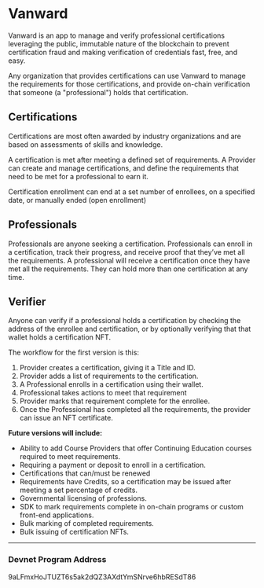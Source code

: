 # Vanward

Vanward is an app to manage and verify professional certifications leveraging the public, immutable nature of the blockchain to prevent certification fraud and making verification of credentials fast, free, and easy.

Any organization that provides certifications can use Vanward to manage the requirements for those certifications, and provide on-chain verification that someone (a "professional") holds that certification.

## Certifications

Certifications are most often awarded by industry organizations and are based on assessments of skills and knowledge.

A certification is met after meeting a defined set of requirements. A Provider can create and manage certifications, and define the requirements that need to be met for a professional to earn it.

Certification enrollment can end at a set number of enrollees, on a specified date, or manually ended (open enrollment)

## Professionals

Professionals are anyone seeking a certification. Professionals can enroll in a certification, track their progress, and receive proof that they’ve met all the requirements. A professional will receive a certification once they have met all the requirements. They can hold more than one certification at any time.

## Verifier

Anyone can verify if a professional holds a certification by checking the address of the enrollee and certification, or by optionally verifying that that wallet holds a certification NFT.

The workflow for the first version is this:

1. Provider creates a certification, giving it a Title and ID.
2. Provider adds a list of requirements to the certification.
3. A Professional enrolls in a certification using their wallet.
4. Professional takes actions to meet that requirement
5. Provider marks that requirement complete for the enrollee.
6. Once the Professional has completed all the requirements, the provider can issue an NFT certificate.

**Future versions will include:**

- Ability to add Course Providers that offer Continuing Education courses required to meet requirements.
- Requiring a payment or deposit to enroll in a certification.
- Certifications that can/must be renewed
- Requirements have Credits, so a certification may be issued after meeting a set percentage of credits.
- Governmental licensing of professions.
- SDK to mark requirements complete in on-chain programs or custom front-end applications.
- Bulk marking of completed requirements.
- Bulk issuing of certification NFTs.

---

### Devnet Program Address

9aLFmxHoJTUZT6s5ak2dQZ3AXdtYmSNrve6hbRESdT86
